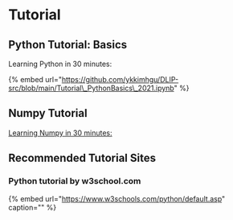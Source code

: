 # Tutorial

## Python Tutorial: Basics

Learning Python in 30 minutes:

{% embed url="https://github.com/ykkimhgu/DLIP-src/blob/main/Tutorial\_PythonBasics\_2021.ipynb" %}

## Numpy Tutorial

[Learning Numpy in 30 minutes:](../dl-library-tools/numpy.md#tutorial-numpy-basics)

## Recommended Tutorial Sites

### **Python tutorial by w3school.com**

{% embed url="https://www.w3schools.com/python/default.asp" caption="" %}



